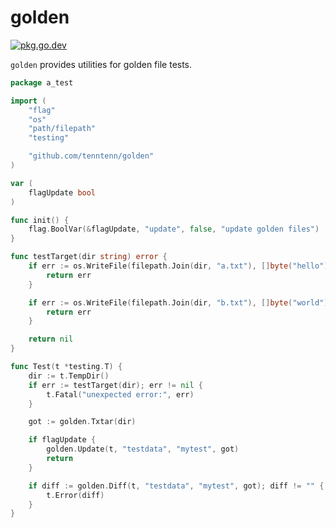 # golden

[![pkg.go.dev][gopkg-badge]][gopkg]

`golden` provides utilities for golden file tests.

```go
package a_test

import (
	"flag"
	"os"
	"path/filepath"
	"testing"

	"github.com/tenntenn/golden"
)

var (
	flagUpdate bool
)

func init() {
	flag.BoolVar(&flagUpdate, "update", false, "update golden files")
}

func testTarget(dir string) error {
	if err := os.WriteFile(filepath.Join(dir, "a.txt"), []byte("hello"), 0700); err != nil {
		return err
	}

	if err := os.WriteFile(filepath.Join(dir, "b.txt"), []byte("world"), 0700); err != nil {
		return err
	}

	return nil
}

func Test(t *testing.T) {
	dir := t.TempDir()
	if err := testTarget(dir); err != nil {
		t.Fatal("unexpected error:", err)
	}

	got := golden.Txtar(dir)

	if flagUpdate {
		golden.Update(t, "testdata", "mytest", got)
		return
	}

	if diff := golden.Diff(t, "testdata", "mytest", got); diff != "" {
		t.Error(diff)
	}
}
```

<!-- links -->
[gopkg]: https://pkg.go.dev/github.com/tenntenn/golden
[gopkg-badge]: https://pkg.go.dev/badge/github.com/tenntenn/golden?status.svg
